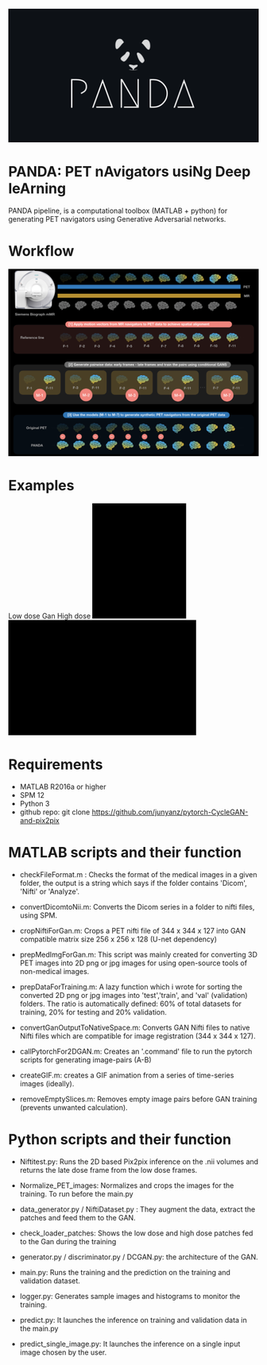 ![Panda-logo](Images/Panda-logo.png)

# PANDA: PET nAvigators usiNg Deep leArning

PANDA pipeline, is a computational toolbox (MATLAB + python) for generating PET navigators using Generative Adversarial networks. 

# Workflow

![PANDA-workflow](Images/PANDA-workflow.png)

# Examples

Low dose                               Gan                         High dose
![Low dose](Images/low_dose_axial.gif)![GAN](Images/gan_axial.gif)![High dose](Images/high_dose_axial.gif)

# Requirements

- MATLAB R2016a or higher
- SPM 12
- Python 3
- github repo: git clone https://github.com/junyanz/pytorch-CycleGAN-and-pix2pix

# MATLAB scripts and their function 

- checkFileFormat.m : Checks the format of the medical images in a given folder, the output is a string which says if the folder contains 'Dicom', 'Nifti' or 'Analyze'.

- convertDicomtoNii.m: Converts the Dicom series in a folder to nifti files, using SPM.

- cropNiftiForGan.m: Crops a PET nifti file of 344 x 344 x 127 into GAN compatible matrix size 256 x 256 x 128 (U-net dependency)

- prepMedImgForGan.m: This script was mainly created for converting 3D PET images into 2D png or jpg images for using open-source tools of non-medical images.

- prepDataForTraining.m: A lazy function which i wrote for sorting the converted 2D png or jpg images into 'test','train', and 'val' (validation) folders. The ratio is automatically defined: 60% of total datasets for training, 20% for testing and 20% validation.

- convertGanOutputToNativeSpace.m: Converts GAN Nifti files to native Nifti files which are compatible for image registration (344 x 344 x 127).

- callPytorchFor2DGAN.m: Creates an '.command' file to run the pytorch scripts for generating image-pairs (A-B)

- createGIF.m: creates a GIF animation from a series of time-series images (ideally).

- removeEmptySlices.m: Removes empty image pairs before GAN training (prevents unwanted calculation).


# Python scripts and their function

- Niftitest.py: Runs the 2D based Pix2pix inference on the .nii volumes and returns the late dose frame from the low dose frames. 

- Normalize_PET_images: Normalizes and crops the images for the training. To run before the main.py

- data_generator.py / NiftiDataset.py : They augment the data, extract the patches and feed them to the GAN. 

- check_loader_patches: Shows the low dose and high dose patches fed to the Gan during the training  

- generator.py / discriminator.py / DCGAN.py: the architecture of the GAN.

- main.py: Runs the training and the prediction on the training and validation dataset.

- logger.py: Generates sample images and histograms to monitor the training.

- predict.py: It launches the inference on training and validation data in the main.py

- predict_single_image.py: It launches the inference on a single input image chosen by the user.

